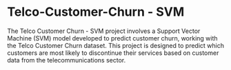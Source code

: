 # Telco-Customer-Churn - SVM

The Telco Customer Churn - SVM project involves a Support Vector Machine (SVM) model developed to predict customer churn, working with the Telco Customer Churn dataset. This project is designed to predict which customers are most likely to discontinue their services based on customer data from the telecommunications sector.
